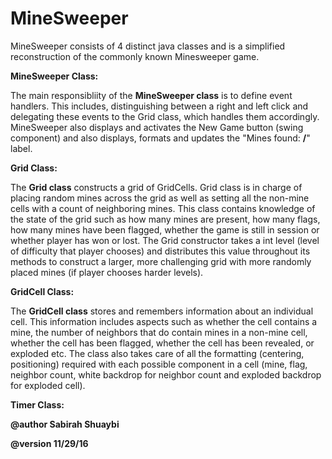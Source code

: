 # MineSweeper

MineSweeper consists of 4 distinct java classes and is a simplified reconstruction of the commonly known Minesweeper game. 

__MineSweeper Class:__

The main responsibliity of the __MineSweeper class__ is to define event handlers. This includes,
distinguishing between a right and left click and delegating these events to the Grid class,
which handles them accordingly. MineSweeper also displays and activates the New Game button
(swing component) and also displays, formats and updates the 
"Mines found: __/__" label.

__Grid Class:__

The __Grid class__ constructs a grid of GridCells. Grid class is in charge of placing random mines across
the grid as well as setting all the non-mine cells with a count of neighboring mines. This class
contains knowledge of the state of the grid such as how many mines are present, how many flags,
how many mines have been flagged, whether the game is still in session or whether player has
won or lost. The Grid constructor takes a int level (level of difficulty that player chooses)
and distributes this value throughout its methods to construct a larger, more challenging grid
with more randomly placed mines (if player chooses harder levels).

__GridCell Class:__

The __GridCell class__ stores and remembers information about an individual cell. This information
includes aspects such as whether the cell contains a mine, the number of neighbors that do contain
mines in a non-mine cell, whether the cell has been flagged, whether the cell has been revealed, or
exploded etc. The class also takes care of all the formatting (centering, positioning) required
with each possible component in a cell (mine, flag, neighbor count, white backdrop for neighbor count
and exploded backdrop for exploded cell).

__Timer Class:__


__@author Sabirah Shuaybi__

__@version 11/29/16__
